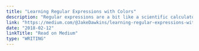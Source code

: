 ```yaml
---
title: "Learning Regular Expressions with Colors"
description: "Regular expressions are a bit like a scientific calculator’s extra functions."
link: "https://medium.com/@JakeDawkins/learning-regular-expressions-with-colors-39a6eec87f57"
date: "2018-02-12"
linkTitle: "Read on Medium"
type: "WRITING"
---
```

